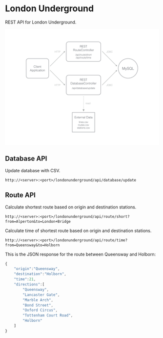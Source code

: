 # London Underground

REST API for London Underground.

![alt text](https://raw.githubusercontent.com/filipecorrea/codechallenge/master/service-architecture.png "Service Architecture")

## Database API

Update database with CSV.

```
http://<server>:<port>/londonunderground/api/database/update
```

## Route API

Calculate shortest route based on origin and destination stations.

```
http://<server>:<port>/londonunderground/api/route/short?from=Alperton&to=London+Bridge
```

Calculate time of shortest route based on origin and destination stations.

```
http://<server>:<port>/londonunderground/api/route/time?from=Queensway&to=Holborn
```

This is the JSON response for the route between Queensway and Holborn:

```javascript
{
	"origin":"Queensway",
	"destination":"Holborn",
	"time":21,
	"directions":[
		"Queensway",
		"Lancaster Gate",
		"Marble Arch",
		"Bond Street",
		"Oxford Circus",
		"Tottenham Court Road",
		"Holborn"
	]
}
```